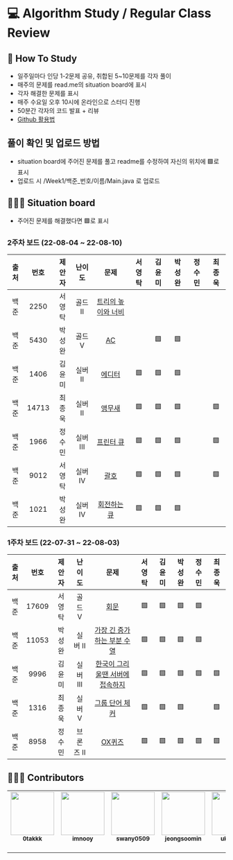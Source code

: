 # 💻 Algorithm Study / Regular Class Review

## 📄 How To Study
- 일주일마다 인당 1-2문제 공유, 취합된 5~10문제를 각자 풀이
- 매주의 문제를 read.me의 situation board에 표시
- 각자 해결한 문제를 표시
- 매주 수요일 오후 10시에 온라인으로 스터디 진행
- 50분간 각자의 코드 발표 + 리뷰
- [Github 활용법](./docs)

## 풀이 확인 및 업로드 방법
- situation board에 주어진 문제를 풀고 readme를 수정하여 자신의 위치에 🟩로 표시
- 업로드 시 /Week1/백준_번호/이름/Main.java 로 업로드

## 🧑🏽‍💻 Situation board
- 주어진 문제를 해결했다면 🟩로 표시

### 2주차 보드 (22-08-04 ~ 22-08-10)

|출처| 번호   |제안자  | 난이도     | 문제      | 서영탁  | 김윤미  | 박성완  | 정수민  | 최종욱  |  
| :---------: | :---------:  | :---------:| :---------: | :---------: | :--------: | :--------: | :--------: | :--------: | :--------: |  
| 백준     | 2250  |서영탁|골드 II   |[트리의 높이와 너비](https://www.acmicpc.net/problem/2250)             |   |   |   |   |   |  
| 백준     | 5430  |박성완|골드 V   |[AC](https://www.acmicpc.net/problem/5430)                             |   |🟩|🟩|   |   |  
| 백준     | 1406  |김윤미|실버 II   |[에디터](https://www.acmicpc.net/problem/1406)                         |🟩|🟩|🟩|   |   |  
| 백준     | 14713  |최종욱|실버 II   |[앵무새](https://www.acmicpc.net/problem/14713)                        |🟩|🟩|🟩|   |🟩|  
| 백준     | 1966  |정수민|실버 III   |[프린터 큐](https://www.acmicpc.net/problem/1966)                       |🟩|🟩|🟩|   |🟩|  
| 백준     | 9012  |서영탁|실버 IV   |[괄호](https://www.acmicpc.net/problem/9012)                            |🟩|🟩|🟩|   | 🟩|  
| 백준     | 1021  |박성완|실버 IV   |[회전하는 큐](https://www.acmicpc.net/problem/1021)                     |🟩|🟩|🟩|   |   |  

### 1주차 보드 (22-07-31 ~ 22-08-03)

| 출처| 번호    | 제안자 | 난이도     | 문제      | 서영탁  | 김윤미  | 박성완  | 정수민  | 최종욱  |  
| :---------: | :---------:| :---------: | :---------: | :---------: | :--------: | :--------: | :--------: | :--------: | :--------: |  
| 백준     | 17609  |서영탁|골드 V   |[회문](https://www.acmicpc.net/problem/17609)                          |🟩 |🟩 |🟩|🟩|   |  
| 백준     | 11053  |박성완|실버 II  |[가장 긴 증가하는 부분 수열](https://www.acmicpc.net/problem/11053)     |🟩|🟩  |🟩|🟩|   |  
| 백준     | 9996   |김윤미|실버 III |[한국이 그리울땐 서버에 접속하지](https://www.acmicpc.net/problem/9996) |🟩 |🟩 |🟩|🟩|🟩| 
| 백준     | 1316   |최종욱|실버 V   |[그룹 단어 체커](https://www.acmicpc.net/problem/1316)                 |🟩 |🟩  |🟩|  |🟩|  
| 백준     | 8958   |정수민|브론즈 II|[OX퀴즈](https://www.acmicpc.net/problem/8958)                          |🟩|🟩 |🟩|🟩|🟩|  
 



## 🙋🏻‍♂️ Contributors

<table>
  <tr>
    <td align="center"><a href="https://github.com/0takkk"><img src="https://avatars.githubusercontent.com/u/89503136?s=400&v=4" width="100px;" alt=""/><br /><sub><b>0takkk</b><br></sub></a><br /></td>
    <td align="center"><a href="https://github.com/imnooy"><img src="https://avatars.githubusercontent.com/u/75800620?v=4" width="100px;" alt=""/><br /><sub><b>imnooy</b><br></sub></a><br /></td>
    <td align="center"><a href="https://github.com/swany0509"><img src="https://avatars.githubusercontent.com/u/80639522?v=4" width="100px;" alt=""/><br /><sub><b>swany0509</b><br></sub></a><br /></td>
    <td align="center"><a href="https://github.com/jeongsoomin"><img src="https://avatars.githubusercontent.com/u/72005627?v=4" width="100px;" alt=""/><br /><sub><b>jeongsoomin</b><br></sub></a><br /></td>
    <td align="center"><a href="https://github.com/ukknown"><img src="https://avatars.githubusercontent.com/u/87683992?v=4" width="100px;" alt=""/><br /><sub><b>ukknown</b><br></sub></a><br /></td>
  </tr>
</table>
